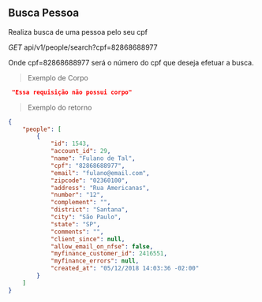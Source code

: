 ## Busca Pessoa

Realiza busca de uma pessoa pelo seu cpf

<div class="api-endpoint">
  <div class="endpoint-data">
    <i class="label label-get">GET</i>
     api/v1/people/search?cpf=82868688977
  </div>
</div>

Onde cpf=82868688977 será o número do cpf que deseja efetuar a busca.

> Exemplo de Corpo

```json
 "Essa requisição não possui corpo"
```

> Exemplo do retorno

```json
{
    "people": [
        {
            "id": 1543,
            "account_id": 29,
            "name": "Fulano de Tal",
            "cpf": "82868688977",
            "email": "fulano@email.com",
            "zipcode": "02360100",
            "address": "Rua Americanas",
            "number": "12",
            "complement": "",
            "district": "Santana",
            "city": "São Paulo",
            "state": "SP",
            "comments": "",
            "client_since": null,
            "allow_email_on_nfse": false,
            "myfinance_customer_id": 2416551,
            "myfinance_errors": null,
            "created_at": "05/12/2018 14:03:36 -02:00"
        }
    ]
}
```
